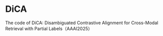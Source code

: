 # DiCA
The code of DiCA: Disambiguated Contrastive Alignment for Cross-Modal Retrieval with Partial Labels（AAAI2025）
